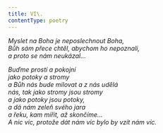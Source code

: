 ```yaml
---
title: VI\.
contentType: poetry
---
```


<section>

_Myslet na Boha je neposlechnout Boha,  
Bůh sám přece chtěl, abychom ho nepoznali,  
a proto se nám neukázal…_

</section>

<section>

_Buďme prostí a pokojní  
jako potoky a stromy  
a Bůh nás bude milovat a z nás udělá  
nás, tak jako stromy jsou stromy  
a jako potoky jsou potoky,  
a dá nám zeleň svého jara  
a řeku, kam mířit, až skončíme…  
A nic víc, protože dát nám víc bylo by vzít nám víc._

</section>
